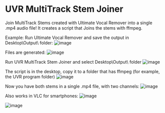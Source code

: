 # UVR MultiTrack Stem Joiner
Join MultiTrack Stems created with Ultimate Vocal Remover into a single .mp4 audio file! It creates a script that Joins the stems with ffmpeg.

Example: Run Ultimate Vocal Remover and save the output in Desktop\Output\ folder:
![image](https://github.com/alainazpe/UVRMultiTrackStemJoiner/assets/34461201/3777742e-dc12-472e-8580-5dbd67dda24b)

Files are generated:
![image](https://github.com/alainazpe/UVRMultiTrackStemJoiner/assets/34461201/2057ef08-a13e-4d7e-803a-7a74f6d70e25)

Run UVR MultiTrack Stem Joiner and select Desktop\Output\ folder
![image](https://github.com/alainazpe/UVRMultiTrackStemJoiner/assets/34461201/23bf82fa-0b0d-4b76-8873-79b79ef79341)

The script is in the desktop, copy it to a folder that has ffmpeg (for example, the UVR program folder)
![image](https://github.com/alainazpe/UVRMultiTrackStemJoiner/assets/34461201/2cd5513e-6da8-4f75-b2ad-06980f6117f4)

Now you have both stems in a single .mp4 file, with two channels:
![image](https://github.com/alainazpe/UVRMultiTrackStemJoiner/assets/34461201/93c3044e-746a-4886-9ab6-fbf58d3a2dfd)

Also works in VLC for smartphones:
![image](https://github.com/alainazpe/UVRMultiTrackStemJoiner/assets/34461201/c8749069-fc77-4f38-bb44-3cfa165d5bdb)

![image](https://github.com/alainazpe/UVRMultiTrackStemJoiner/assets/34461201/f673ee5e-761d-4166-97ac-0e40b9a97804)
